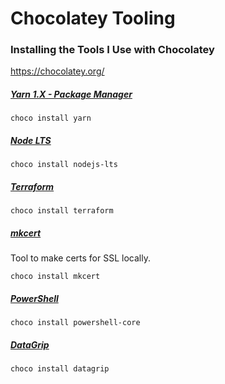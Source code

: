 # Chocolatey Tooling

### Installing the Tools I Use with Chocolatey
https://chocolatey.org/

##### [Yarn 1.X - Package Manager](https://github.com/yarnpkg/yarn)
```shell
choco install yarn
```

##### [Node LTS](https://nodejs.org/en/)
```shell
choco install nodejs-lts
```

##### [Terraform](https://www.terraform.io/)
```shell
choco install terraform
```

##### [mkcert](https://github.com/FiloSottile/mkcert)
Tool to make certs for SSL locally.
```shell
choco install mkcert
```

##### [PowerShell](https://docs.microsoft.com/en-us/powershell/)
```shell
choco install powershell-core
```

##### [DataGrip](https://www.jetbrains.com/datagrip/)
```shell
choco install datagrip
```
